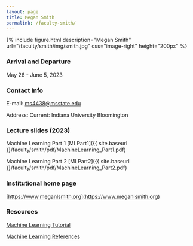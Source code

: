 ```yaml
---
layout: page
title: Megan Smith
permalink: /faculty-smith/
---
```

{% include figure.html description="Megan Smith" url="/faculty/smith/img/smith.jpg" css="image-right" height="200px" %}

### Arrival and Departure

May 26 - June 5, 2023

### Contact Info 
E-mail: [ms4438@msstate.edu](mailto:ms4438@msstate.edu)

Address: Current: Indiana University Bloomington

### Lecture slides (2023)
Machine Learning Part 1 [MLPart1]({{ site.baseurl }}/faculty/smith/pdf/MachineLearning_Part1.pdf)

Machine Learning Part 2 [MLPart2]({{ site.baseurl }}/faculty/smith/pdf/MachineLearning_Part2.pdf)

### Institutional home page 
[https://www.meganlsmith.org](https://www.meganlsmith.org)

### Resources
[Machine Learning Tutorial](/faculty/smith/tutorial/Machine_Learning_for_Population_Genetics.ipynb)

[Machine Learning References](/faculty/smith/pdf/References.pdf)
